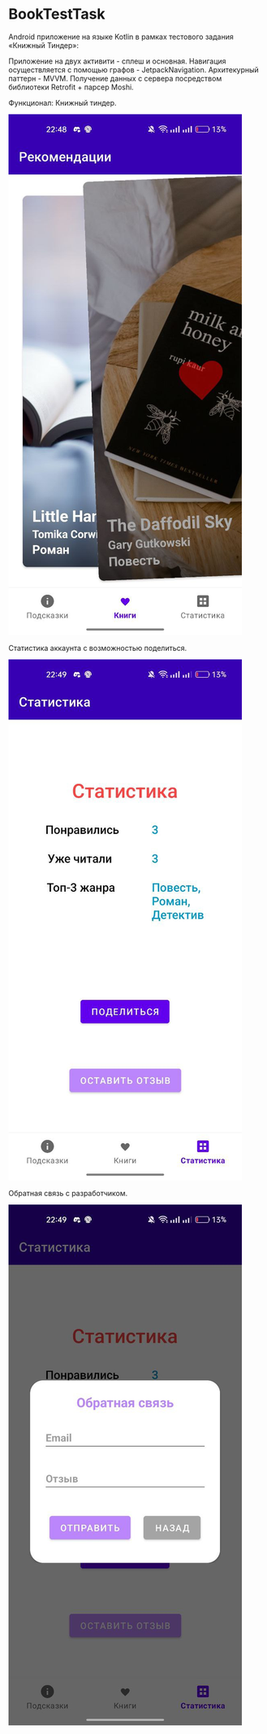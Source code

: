 # BookTestTask
Android приложение на языке Kotlin в рамках тестового задания «Книжный Тиндер»:

Приложение на двух активити - сплеш и основная.
Навигация осуществляется с помощью графов - JetpackNavigation.
Архитекурный паттерн - MVVM.
Получение данных с сервера посредством библиотеки Retrofit + парсер Moshi.

Функционал:
Книжный тиндер. 

![Screenshot](https://github.com/V0D14Ka/BookTestTask/blob/master/recommendations.jpg)

Статистика аккаунта с возможностью поделиться.

![Screenshot](https://github.com/V0D14Ka/BookTestTask/blob/master/stats.jpg)

Обратная связь с разработчиком.

![Screenshot](https://github.com/V0D14Ka/BookTestTask/blob/master/feedback.jpg)
